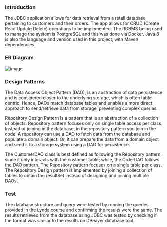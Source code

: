 ### Introduction
The JDBC application allows for data retrieval from a retail database pertaining to customers and their orders. The app allows for CRUD (Create Read Update Delete) operations to be implemented. The RDBMS being used to manage the system is PostgreSQL and this was done via Docker. Java 8 is also the language and version used in this project, with Maven dependencies.
### ER Diagram
![image](https://user-images.githubusercontent.com/80492218/114592501-008a0600-9c59-11eb-888e-aa452f898957.png)
### Design Patterns
The Data Access Object Pattern (DAO), is an abstraction of data persistence and is considered closer to the underlying storage, which is often table-centric. Hence, DAOs match database tables and enables a more direct approach to send/retrieve data from storage, preventing complex queries.

Repository Design Pattern is a pattern that is an abstraction of a collection of objects. Repository pattern focuses only on single table access per class. Instead of joining in the database, in the repository pattern you join in the code. A repository can use a DAO to fetch data from the database and populate a domain object. Or, it can prepare the data from a domain object and send it to a storage system using a DAO for persistence.

The CustomerDAO class is best defined as following the Repository pattern, since it only interacts with the customer table; while, the OrderDAO follows the DAO pattern. The Repository pattern focuses on a single table per class. The Repository Design pattern is implemented by joining a collection of tables to obtain the resultSet instead of designing and joining multiple DAOs.

### Test
The database structure and query were tested by running the queries provided in the Lynda course and confirming the results were the same. The results retrieved from the database using JDBC was tested by checking if the format was similar to the results on DBeaver database tool.

